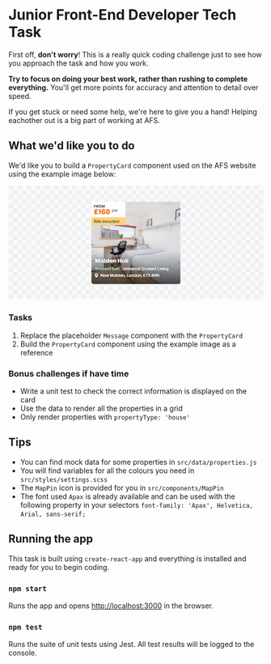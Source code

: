 # Junior Front-End Developer Tech Task

First off, **don't worry**! This is a really quick coding challenge just to see how you approach the task and how you work.

**Try to focus on doing your best work, rather than rushing to complete everything.** You'll get more points for accuracy and attention to detail over speed.

If you get stuck or need some help, we're here to give you a hand! Helping eachother out is a big part of working at AFS.

## What we'd like you to do

We'd like you to build a `PropertyCard` component used on the AFS website using the example image below:

![Example Image](/example.png "Example")

### Tasks

1. Replace the placeholder `Message` component with the `PropertyCard`
2. Build the `PropertyCard` component using the example image as a reference 

### Bonus challenges if have time

- Write a unit test to check the correct information is displayed on the card
- Use the data to render all the properties in a grid
- Only render properties with `propertyType: 'house'`

## Tips

- You can find mock data for some properties in `src/data/properties.js`
- You will find variables for all the colours you need in `src/styles/settings.scss`
- The `MapPin` icon is provided for you in `src/components/MapPin`
- The font used `Apax` is already available and can be used with the following property in your selectors `font-family: 'Apax', Helvetica, Arial, sans-serif;`

## Running the app

This task is built using `create-react-app` and everything is installed and ready for you to begin coding.

### `npm start`

Runs the app and opens [http://localhost:3000](http://localhost:3000) in the browser.

### `npm test`

Runs the suite of unit tests using Jest. All test results will be logged to the console.

